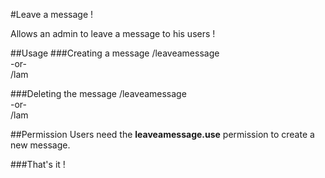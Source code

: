 #Leave a message !

Allows an admin to leave a message to his users !

##Usage
###Creating a message
/leaveamessage <message>  
-or-  
/lam <message>

###Deleting the message
/leaveamessage  
-or-  
/lam

##Permission
Users need the **leaveamessage.use** permission to create a new message.

###That's it !